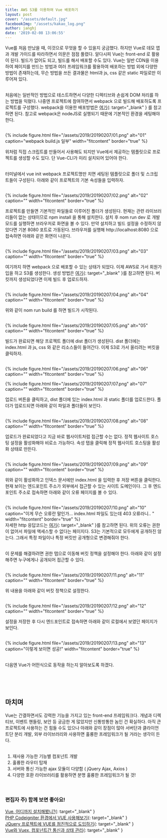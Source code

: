 ```yaml
---
title: AWS S3를 이용하여 Vue 배포하기
layout: post
cover: "/assets/default.jpg"
facebookImg: "/assets/kakao_log.png"
author: janghj
date: '2019-02-08 13:06:55'
---
```


Vue를 처음 만났을 때, 이것으로 무엇을 할 수 있을지 궁금했다. 하지만 Vue로 데모 앱과 개발 가이드를 따라하면서 의문은 점점 풀렸다. 알다시피 Vue는 front-end 로 활용이 된다. 빌드가 없어도 되고, 빌드를 해서 배포할 수도 있다. Vue는 일반 CDN을 이용하여 페이지를 만드는 방법과 여러 프레임워크를 활용하여 배포하는 방법 외에 다양한 방법이 존재하는데, 무슨 방법을 쓰든 결과물은 html과 js, css 같은 static 파일로만 이루어져 있다. <br><br>

처음에는 일반적인 방법으로 테스트하면서 다양한 디렉티브와 손쉽게 DOM 처리를 하는 방법을 익혔다. 나중엔 프로젝트에 참여하면서 webpack 으로 빌드해 배포하도록 프로젝트를 구성했다. webpack을 이용한 배포방법은  [여기](https://kr.vuejs.org/v2/guide/installation.html#%EA%B0%9C%EB%B0%9C-vs-%EB%B0%B0%ED%8F%AC-%EB%AA%A8%EB%93%9C){: target="_blank" } 를 참고하면 된다. 참고로 webpack은 nodeJS로 실행되기 때문에 기본적인 환경을 세팅해야 한다.<br><br>

{% include figure.html file="/assets/2019/20190207/01.png" alt="01" caption="webpack build.js 일부" width="fitcontent" border="true" %}

위처럼 직접 스크립트를 만들어서 사용해도 되지만 Vue에서 제공하는 템플릿으로 프로젝트를 생성할 수도 있다. 단 Vue-CLI가 미리 설치되어 있어야 한다.<br><br>

터미널에서 vue init webpack 프로젝트명만 치면 세팅된 템플릿으로 폴더 및 스크립트들이 구성된다. 아래와 같이 프로젝트의 기본 속성들을 입력하자.<br><br>

{% include figure.html file="/assets/2019/20190207/02.png" alt="02" caption="" width="fitcontent" border="true" %}<br>

프로젝트를 만들면 기본적인 파일들로 이루어진 폴더가 생성된다. 현재는 관련 라이브러리들이 없는 상태이므로  npm install 을 통해 설치한다. 설치 후 nom run dev 로 개발모드를 실행하면 브라우저로 화면을 볼 수 있다. 만약 설치하고 빌드 설정을 수정하지 않았다면 기본 8080 포트로 가동된다. 브라우저를 실행해 http://localhost:8080 으로 접속하면 아래와 같은 화면이 나온다. <br><br>

{% include figure.html file="/assets/2019/20190207/03.png" alt="03" caption="" width="fitcontent" border="true" %}<br>

여기까지 하면 webpack 으로 배포할 수 있는 상태가 되었다. 이제 AWS로 가서 회원가입을 하고 S3를 생성한다.  생성 방법은 [여기](https://docs.aws.amazon.com/ko_kr/AmazonS3/latest/user-guide/create-bucket.html){: target="_blank" }를 참고하면 된다. 버킷까지 생성되었다면 이제 빌드 후 업로드하자. <br><br>

{% include figure.html file="/assets/2019/20190207/04.png" alt="04" caption="" width="fitcontent" border="true" %}

위와 같이 nom run build 를 하면 빌드가 시작된다. <br><br>

{% include figure.html file="/assets/2019/20190207/05.png" alt="05" caption="" width="fitcontent" border="true" %}

빌드가 완료되면 해당 프로젝트 폴더에 dist 폴더가 생성된다. dist 폴더에는 index.html 과 js, css 와 같은 리소스들이 들어간다. 이제 S3로 가서 올리려는 버킷을 클릭하자.<br><br>

{% include figure.html file="/assets/2019/20190207/06.png" alt="06" caption="" width="fitcontent" border="true" %}

{% include figure.html file="/assets/2019/20190207/07.png" alt="07" caption="" width="fitcontent" border="true" %}

업로드 버튼을 클릭하고, dist 폴더에 있는 index.html 과 static 폴더를 업로드한다. 폴더가 업로드되면 아래와 같이 파일과 폴더들이 보인다.<br><br>

{% include figure.html file="/assets/2019/20190207/08.png" alt="08" caption="" width="fitcontent" border="true" %}

업로드가 완료되었다고 지금 바로 웹사이트처럼 접근할 수는 없다. 정적 웹사이트 호스팅 설정을 활성화해야 비로소 가능하다. 속성 탭을 클릭해 정적 웹사이트 호스팅을 활성화 상태로 만든다. <br><br>

{% include figure.html file="/assets/2019/20190207/09.png" alt="09" caption="" width="fitcontent" border="true" %}

위와 같이 활성화하고 인덱스 문서에만 index.html 을 입력한 후 저장 버튼을 클릭한다. 현재 보이는 엔드포인트 주소가 외부에서 접근할 수 있는 사이트 도메인이다. 그 후 엔드포인트 주소로 접속하면 아래와 같이 오류 페이지를 볼 수 있다. <br><br>

{% include figure.html file="/assets/2019/20190207/10.png" alt="10" caption="이게 무슨 오류란 말인가…  index.html 파일도 있는데 403 오류라니.. " width="fitcontent" border="true" %}
<br>
자세한 http 응답코드는  [여기](https://ko.wikipedia.org/wiki/HTTP_%EC%83%81%ED%83%9C_%EC%BD%94%EB%93%9C){: target="_blank" }를 참고하면 된다. 위의 오류는 권한이 없어서 파일에 액세스할 수 없다는 페이지다.  S3는 기본적으로 모두에게 공개하진 않는다. 그래서 특정 파일이나 특정 버킷만 공개형으로 변경해줘야 한다. <br><br>

이 문제를 해결하려면 권한 탭으로 이동해 버킷 정책을 설정해야 한다. 아래와 같이 설정해주면 누구에게나 공개되어 접근할 수 있다.<br><br>

{% include figure.html file="/assets/2019/20190207/11.png" alt="11" caption="" width="fitcontent" border="true" %}

위 내용을 아래와 같이 버킷 정책으로 설정한다. <br><br>

{% include figure.html file="/assets/2019/20190207/12.png" alt="12" caption="" width="fitcontent" border="true" %}

설정을 저장한 후 다시 엔드포인트로 접속하면 아래와 같이 로컬에서 보였던 페이지가 보인다. <br><br>

{% include figure.html file="/assets/2019/20190207/13.png" alt="13" caption="이렇게 보이면 성공!" width="fitcontent" border="true" %}

<br>
다음엔 Vue가 어떤식으로 동작을 하는지 알아보도록 하겠다.

<br><br><br>

## 마치며
Vue는 간결하면서도 강력한 기능을 가지고 있는 front-end 프레임워크다. 개념과 디렉티브, 이벤트 핸들링, 보안 등 궁금한 게 많았지만 신통방통한 놈인 건 확실하다. 아직 큰 프로젝트에 사용하는 건 힘들 수도 있으나 아래와 같이 장점이 많아 서버단과 클라이언트단 분리 개발, 외부 라이브러리와 사용하면 훌륭한 프레임워크가 될 거라는 생각이 든다.<br><br>

1. 재사용 가능한 기능별 컴포넌트 개발
2. 훌륭한 라우터 탑재
3. 서버와 통신 가능한 ajax 모듈이 다양함 ( jQuery Ajax, Axios )
4. 다양한 호환 라이브러리를 활용하면 분명 훌륭한 프레임워크가 될 것!
<br><br><br>


### 편집자 주) 함께 보면 좋아요!
[Vue, 어디까지 설치해봤니?](http://labs.brandi.co.kr/2018/05/03/kwakjs.html){: target="_blank" }<br>
[PHP Codeigniter 환경에서 VUE 사용해보기](http://labs.brandi.co.kr/2018/08/07/kangww.html){: target="_blank" }<br>
[JQuery 프로젝트에 VUE를 점진적으로 도입하기](http://labs.brandi.co.kr/2018/10/23/chunbs.html){: target="_blank" }<br>
[Vue와 Vuex, 컴포넌트간 통신과 상태 관리](http://labs.brandi.co.kr/2018/12/13/kangww.html){: target="_blank" }<br>
